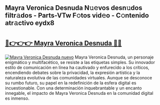 ## Mayra Veronica Desnuda N𝚞𝚎vos desn𝚞dos filtr𝚊dos - Parts-VTw F𝚘tos vid𝚎o - C𝚘ntenido atr𝚊ctivo eydx8

# <h2><a href="http://mbazhp.tromn.icu/?c=Mayra+Veronica+Desnuda">🔗👉👉👉 Mayra Veronica Desnuda 🔗🔗</a></h2>

[![Mayra Veronica Desnuda nuevo](https://i.imgur.com/pEAQMta.gif)](http://mbazhp.tromn.icu/?c=Mayra+Veronica+Desnuda)
Mayra Veronica Desnuda, un personaje enigmático y multifacético, se resiste a las etiquetas simples. Su innovador estilo de comunicación en línea ha cautivado y enfurecido a los críticos, encendiendo debates sobre la privacidad, la expresión artística y la naturaleza evolutiva de las comunidades virtuales. Aunque se desconoce su rumbo futuro, su papel en la redefinición de la esfera digital es incuestionable. Con una determinación inquebrantable y un encanto innegable, el impacto de Mayra Veronica Desnuda en la comunidad digital es inmenso.

